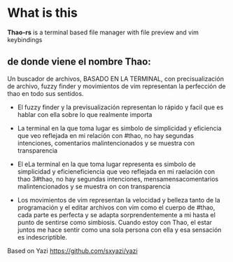 # What is this

**Thao-rs** is a terminal based file manager with file preview and vim keybindings

## de donde viene el nombre Thao: 

Un buscador de archivos, BASADO EN LA TERMINAL, con precisualización de archivo, fuzzy finder y movimientos de vim representan la perfección de thao en todo sus sentidos. 

- El fuzzy finder y la previsualización representan lo rápido y facil que es hablar con ella sobre lo que realmente importa
- La terminal en la que toma lugar es simbolo de simplicidad y eficiencia que veo reflejada en mi relación con  #thao, no hay segundas intenciones, comentarios malintencionados y se muestra con transparencia

- El eLa terminal en la que toma lugar representa es simbolo de simplicidad y eficieneficiencia que veo reflejada en mi raelación con thao 3#thao, no hay segundas intenciones, mensamensacomentarios malintencionados y se muestra on con transparencia
- Los movimientos de vim representan la velocidad y belleza tanto de la programación y el editar archivos con vim como el cuerpo de #thao, cada parte es perfecta y se adapta sorprendentemente a mi hasta el punto de sentirse como simbiosis. Cuando estoy con Thao, el estar juntos me hace sentir como una sola persona con ella y esa sensación es indescriptible. 

Based on Yazi https://github.com/sxyazi/yazi